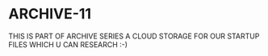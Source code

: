 # ARCHIVE-11
THIS IS PART OF ARCHIVE SERIES A CLOUD STORAGE FOR OUR STARTUP FILES WHICH U CAN RESEARCH :-)
